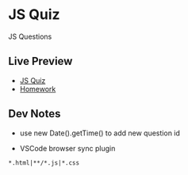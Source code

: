 # JS Quiz

JS Questions

## Live Preview

- [JS Quiz](https://nmatei.github.io/simple-quiz-app/)
- [Homework](https://nmatei.github.io/simple-quiz-app/homework.html)

## Dev Notes

- use new Date().getTime() to add new question id

- VSCode browser sync plugin

```
*.html|**/*.js|*.css
```
